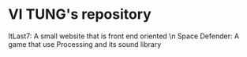 # VI TUNG's repository

ItLast7: A small website that is front end oriented \n
Space Defender: A game that use Processing and its sound library
